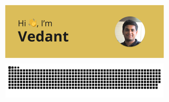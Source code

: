 <div align="center">
<img src="https://github.com/vedantkingh/vedantkingh/blob/main/Assets/header.png">

![GitHub Snake](https://raw.githubusercontent.com/vedantkingh/vedantkingh/output/github-contribution-grid-snake.svg)
</div>

<!--
**vedantkingh/vedantkingh** is a ✨ _special_ ✨ repository because its `README.md` (this file) appears on your GitHub profile.

Here are some ideas to get you started:

- 🔭 I’m currently working on ...
- 🌱 I’m currently learning ...
- 👯 I’m looking to collaborate on ...
- 🤔 I’m looking for help with ...
- 💬 Ask me about ...
- 📫 How to reach me: ...
- 😄 Pronouns: ...
- ⚡ Fun fact: ...
-->
